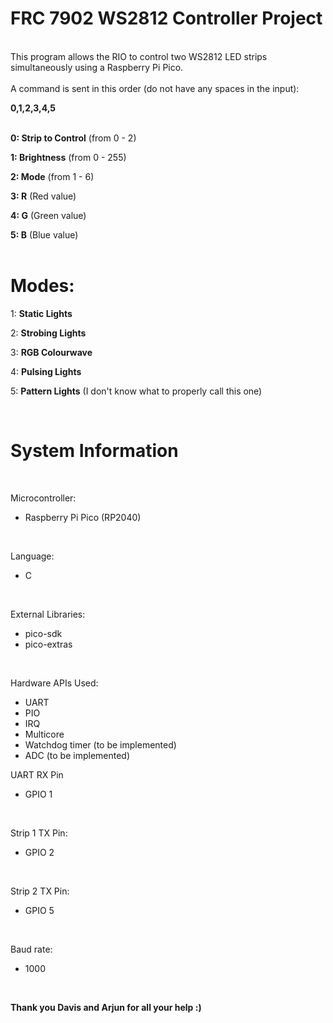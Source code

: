 # **FRC 7902 WS2812 Controller Project** #
<br />
This program allows the RIO to control two WS2812 LED strips simultaneously using a Raspberry Pi Pico.<br />
<br />
A command is sent in this order (do not have any spaces in the input):<br />

**0,1,2,3,4,5**
<br />
<br />

**0: Strip to Control** (from 0 - 2)
<br />

**1: Brightness** (from 0 - 255)
<br />

**2: Mode** (from 1 - 6)
<br />

**3: R** (Red value)
<br />

**4: G** (Green value)
<br />

**5: B** (Blue value)
<br />
<br />

# **Modes**: #
1: **Static Lights**
<br />

2: **Strobing Lights**
<br />

3: **RGB Colourwave**
<br />

4: **Pulsing Lights**
<br />

5: **Pattern Lights** (I don't know what to properly call this one)<br />

<br />

# **System Information** #
<br />

Microcontroller:
- Raspberry Pi Pico (RP2040)
<br />

Language:
- C
<br />

External Libraries: 
- pico-sdk
- pico-extras
<br />

Hardware APIs Used:
- UART
- PIO
- IRQ
- Multicore
- Watchdog timer (to be implemented)
- ADC (to be implemented)

UART RX Pin
- GPIO 1
<br />

Strip 1 TX Pin:
- GPIO 2
<br />

Strip 2 TX Pin:
- GPIO 5
<br />

Baud rate:
- 1000
<br />


**Thank you Davis and Arjun for all your help :)**
